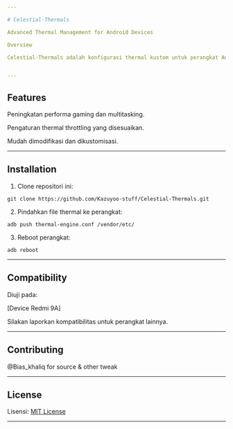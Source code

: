 ```yaml
---

# Celestial-Thermals 

Advanced Thermal Management for Android Devices

Overview

Celestial-Thermals adalah konfigurasi thermal kustom untuk perangkat Android yang dirancang untuk meningkatkan kinerja CPU dan GPU sambil menjaga efisiensi daya. Solusi ini cocok untuk gamer, pengguna berat, dan pengembang.


---
```


## Features

Peningkatan performa gaming dan multitasking.

Pengaturan thermal throttling yang disesuaikan.

Mudah dimodifikasi dan dikustomisasi.



---

## Installation

1. Clone repositori ini:

```git clone https://github.com/Kazuyoo-stuff/Celestial-Thermals.git```


2. Pindahkan file thermal ke perangkat:

```adb push thermal-engine.conf /vendor/etc/```


3. Reboot perangkat:

```adb reboot```




---

## Compatibility

Diuji pada:

[Device Redmi 9A]


Silakan laporkan kompatibilitas untuk perangkat lainnya.


---

## Contributing

@Bias_khaliq for source & other tweak

---

## License

Lisensi: [MIT License](https://opensource.org/license/MIT)


---
